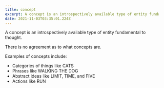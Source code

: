 ```yaml
---
title: concept
excerpt: A concept is an introspectively available type of entity fundamental to thought
date: 2021-11-03T03:35:01.224Z
---
```

A concept is an introspectively available type of entity fundamental to thought.

There is no agreement as to what concepts are.

Examples of concepts include:

* Categories of things like CATS
* Phrases like WALKING THE DOG
* Abstract ideas like LIMIT, TIME, and FIVE
* Actions like RUN